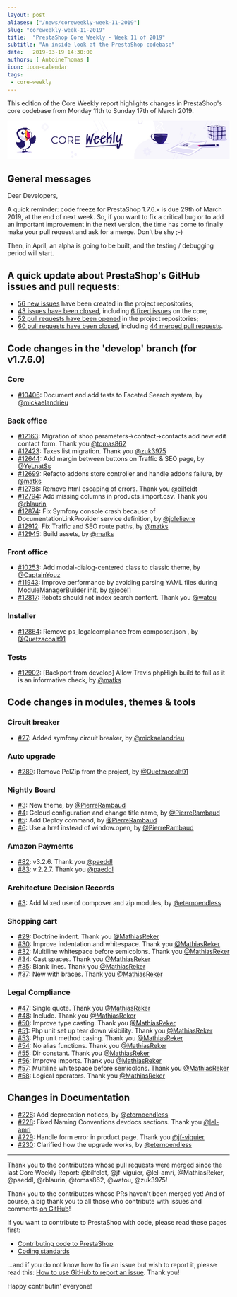 ```yaml
---
layout: post
aliases: ["/news/coreweekly-week-11-2019"]
slug: "coreweekly-week-11-2019"
title:  "PrestaShop Core Weekly - Week 11 of 2019"
subtitle: "An inside look at the PrestaShop codebase"
date:   2019-03-19 14:30:00
authors: [ AntoineThomas ]
icon: icon-calendar
tags:
 - core-weekly
---
```


This edition of the Core Weekly report highlights changes in PrestaShop's core codebase from Monday 11th to Sunday 17th of March 2019.

![Core Weekly banner](/assets/images/2018/12/banner-core-weekly.jpg)


## General messages

Dear Developers,

A quick reminder: code freeze for PrestaShop 1.7.6.x is due 29th of March 2019, at the end of next week. So, if you want to fix a critical bug or to add an important improvement in the next version, the time has come to finally make your pull request and ask for a merge. Don't be shy ;-)

Then, in April, an alpha is going to be built, and the testing / debugging period will start. 


## A quick update about PrestaShop's GitHub issues and pull requests:

- [56 new issues](https://github.com/search?q=org%3APrestaShop+is%3Apublic++-repo%3Aprestashop%2Fprestashop.github.io++is%3Aissue+created%3A2019-03-11..2019-03-17) have been created in the project repositories;
- [43 issues have been closed](https://github.com/search?q=org%3APrestaShop+is%3Apublic++-repo%3Aprestashop%2Fprestashop.github.io++is%3Aissue+closed%3A2019-03-11..2019-03-17), including [6 fixed issues](https://github.com/search?q=org%3APrestaShop+is%3Apublic++-repo%3Aprestashop%2Fprestashop.github.io++is%3Aissue+label%3Afixed+closed%3A2019-03-11..2019-03-17) on the core;
- [52 pull requests have been opened](https://github.com/search?q=org%3APrestaShop+is%3Apublic++-repo%3Aprestashop%2Fprestashop.github.io++is%3Apr+created%3A2019-03-11..2019-03-17) in the project repositories;
- [60 pull requests have been closed](https://github.com/search?q=org%3APrestaShop+is%3Apublic++-repo%3Aprestashop%2Fprestashop.github.io++is%3Apr+closed%3A2019-03-11..2019-03-17), including [44 merged pull requests](https://github.com/search?q=org%3APrestaShop+is%3Apublic++-repo%3Aprestashop%2Fprestashop.github.io++is%3Apr+merged%3A2019-03-11..2019-03-17).


## Code changes in the 'develop' branch (for v1.7.6.0)

### Core

* [#10406](https://github.com/PrestaShop/PrestaShop/pull/10406): Document and add tests to Faceted Search system, by [@mickaelandrieu](https://github.com/mickaelandrieu)


### Back office

* [#12163](https://github.com/PrestaShop/PrestaShop/pull/12163): Migration of shop parameters->contact->contacts add new edit contact form. Thank you [@tomas862](https://github.com/tomas862)
* [#12423](https://github.com/PrestaShop/PrestaShop/pull/12423): Taxes list migration. Thank you [@zuk3975](https://github.com/zuk3975)
* [#12644](https://github.com/PrestaShop/PrestaShop/pull/12644): Add margin between buttons on Traffic & SEO page, by [@YeLnatSs](https://github.com/YeLnatSs)
* [#12699](https://github.com/PrestaShop/PrestaShop/pull/12699): Refacto addons store controller and handle addons failure, by [@matks](https://github.com/matks)
* [#12788](https://github.com/PrestaShop/PrestaShop/pull/12788): Remove html escaping of errors. Thank you [@bilfeldt](https://github.com/bilfeldt)
* [#12794](https://github.com/PrestaShop/PrestaShop/pull/12794): Add missing columns in products_import.csv. Thank you [@rblaurin](https://github.com/rblaurin)
* [#12874](https://github.com/PrestaShop/PrestaShop/pull/12874): Fix Symfony console crash because of DocumentationLinkProvider service definition, by [@jolelievre](https://github.com/jolelievre)
* [#12912](https://github.com/PrestaShop/PrestaShop/pull/12912): Fix Traffic and SEO route paths, by [@matks](https://github.com/matks)
* [#12945](https://github.com/PrestaShop/PrestaShop/pull/12945): Build assets, by [@matks](https://github.com/matks)


### Front office

* [#10253](https://github.com/PrestaShop/PrestaShop/pull/10253): Add modal-dialog-centered class to classic theme, by [@CaptainYouz](https://github.com/CaptainYouz) 
* [#11943](https://github.com/PrestaShop/PrestaShop/pull/11943): Improve performance by avoiding parsing YAML files during ModuleManagerBuilder init, by [@jocel1](https://github.com/jocel1)
* [#12817](https://github.com/PrestaShop/PrestaShop/pull/12817): Robots should not index search content. Thank you [@watou](https://github.com/watou)


### Installer

* [#12864](https://github.com/PrestaShop/PrestaShop/pull/12864): Remove ps_legalcompliance from composer.json , by [@Quetzacoalt91](https://github.com/Quetzacoalt91)


### Tests

* [#12902](https://github.com/PrestaShop/PrestaShop/pull/12902): [Backport from develop] Allow Travis phpHigh build to fail as it is an informative check, by [@matks](https://github.com/matks)


## Code changes in modules, themes & tools

### Circuit breaker

* [#27](https://github.com/PrestaShop/circuit-breaker/pull/27): Added symfony circuit breaker, by [@mickaelandrieu](https://github.com/mickaelandrieu)


### Auto upgrade

* [#289](https://github.com/PrestaShop/autoupgrade/pull/289): Remove PclZip from the project, by [@Quetzacoalt91](https://github.com/Quetzacoalt91)


### Nightly Board

* [#3](https://github.com/PrestaShop/nightly-board/pull/3): New theme, by [@PierreRambaud](https://github.com/PierreRambaud)
* [#4](https://github.com/PrestaShop/nightly-board/pull/4): Gcloud configuration and change title name, by [@PierreRambaud](https://github.com/PierreRambaud)
* [#5](https://github.com/PrestaShop/nightly-board/pull/5): Add Deploy command, by [@PierreRambaud](https://github.com/PierreRambaud)
* [#6](https://github.com/PrestaShop/nightly-board/pull/6): Use a href instead of window.open, by [@PierreRambaud](https://github.com/PierreRambaud)


### Amazon Payments

* [#82](https://github.com/PrestaShop/amzpayments/pull/82): v3.2.6. Thank you [@paeddl](https://github.com/paeddl)
* [#83](https://github.com/PrestaShop/amzpayments/pull/83): v.2.2.7. Thank you [@paeddl](https://github.com/paeddl)


### Architecture Decision Records

* [#3](https://github.com/PrestaShop/ADR/pull/3): Add Mixed use of composer and zip modules, by [@eternoendless](https://github.com/eternoendless)


### Shopping cart

* [#29](https://github.com/PrestaShop/ps_shoppingcart/pull/29): Doctrine indent. Thank you [@MathiasReker](https://github.com/MathiasReker)
* [#30](https://github.com/PrestaShop/ps_shoppingcart/pull/30): Improve indentation and whitespace. Thank you [@MathiasReker](https://github.com/MathiasReker)
* [#32](https://github.com/PrestaShop/ps_shoppingcart/pull/32): Multiline whitespace before semicolons. Thank you [@MathiasReker](https://github.com/MathiasReker)
* [#34](https://github.com/PrestaShop/ps_shoppingcart/pull/34): Cast spaces. Thank you [@MathiasReker](https://github.com/MathiasReker)
* [#35](https://github.com/PrestaShop/ps_shoppingcart/pull/35): Blank lines. Thank you [@MathiasReker](https://github.com/MathiasReker)
* [#37](https://github.com/PrestaShop/ps_shoppingcart/pull/37): New with braces. Thank you [@MathiasReker](https://github.com/MathiasReker)


### Legal Compliance

* [#47](https://github.com/PrestaShop/ps_legalcompliance/pull/47): Single quote. Thank you [@MathiasReker](https://github.com/MathiasReker)
* [#48](https://github.com/PrestaShop/ps_legalcompliance/pull/48): Include. Thank you [@MathiasReker](https://github.com/MathiasReker)
* [#50](https://github.com/PrestaShop/ps_legalcompliance/pull/50): Improve type casting. Thank you [@MathiasReker](https://github.com/MathiasReker)
* [#51](https://github.com/PrestaShop/ps_legalcompliance/pull/51): Php unit set up tear down visibility. Thank you [@MathiasReker](https://github.com/MathiasReker)
* [#53](https://github.com/PrestaShop/ps_legalcompliance/pull/53): Php unit method casing. Thank you [@MathiasReker](https://github.com/MathiasReker)
* [#54](https://github.com/PrestaShop/ps_legalcompliance/pull/54): No alias functions. Thank you [@MathiasReker](https://github.com/MathiasReker)
* [#55](https://github.com/PrestaShop/ps_legalcompliance/pull/55): Dir constant. Thank you [@MathiasReker](https://github.com/MathiasReker)
* [#56](https://github.com/PrestaShop/ps_legalcompliance/pull/56): Improve imports. Thank you [@MathiasReker](https://github.com/MathiasReker)
* [#57](https://github.com/PrestaShop/ps_legalcompliance/pull/57): Multiline whitespace before semicolons. Thank you [@MathiasReker](https://github.com/MathiasReker)
* [#58](https://github.com/PrestaShop/ps_legalcompliance/pull/58): Logical operators. Thank you [@MathiasReker](https://github.com/MathiasReker)


## Changes in Documentation

* [#226](https://github.com/PrestaShop/docs/pull/226): Add deprecation notices, by [@eternoendless](https://github.com/eternoendless)
* [#228](https://github.com/PrestaShop/docs/pull/228): Fixed Naming Conventions devdocs sections. Thank you [@lel-amri](https://github.com/lel-amri)
* [#229](https://github.com/PrestaShop/docs/pull/229): Handle form error in product page. Thank you [@jf-viguier](https://github.com/jf-viguier)
* [#230](https://github.com/PrestaShop/docs/pull/230): Clarified how the upgrade works, by [@eternoendless](https://github.com/eternoendless)


<hr />

Thank you to the contributors whose pull requests were merged since the last Core Weekly Report: @bilfeldt, @jf-viguier, @lel-amri, @MathiasReker, @paeddl, @rblaurin, @tomas862, @watou, @zuk3975!

Thank you to the contributors whose PRs haven't been merged yet! And of course, a big thank you to all those who contribute with issues and comments [on GitHub](https://github.com/PrestaShop/PrestaShop)!

If you want to contribute to PrestaShop with code, please read these pages first:

 * [Contributing code to PrestaShop](https://devdocs.prestashop.com/1.7/contribute/contribution-guidelines/)
 * [Coding standards](https://devdocs.prestashop.com/1.7/development/coding-standards/)

...and if you do not know how to fix an issue but wish to report it, please read this: [How to use GitHub to report an issue](https://devdocs.prestashop.com/1.7/contribute/contribute-reporting-issues/). Thank you!

Happy contributin' everyone!
